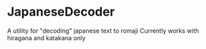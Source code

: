 # JapaneseDecoder
A utility for "decoding" japanese text to romaji
Currently works with hiragana and katakana only
